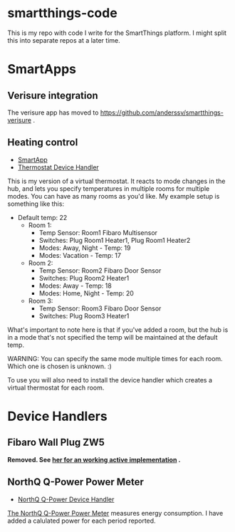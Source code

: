 # smartthings-code

This is my repo with code I write for the SmartThings platform. I might split this into separate repos at a later time.

# SmartApps

## Verisure integration

The verisure app has moved to https://github.com/anderssv/smartthings-verisure .

## Heating control

- [SmartApp](smartapps/smartthings-f12-no/heating-control.src/heating-control.groovy)
- [Thermostat Device Handler](devicetypes/smartthings-f12-no/heating-control-thermostat.src/heating-control-thermostat.groovy)

This is my version of a virtual thermostat. It reacts to mode changes in the hub, and lets you specify temperatures
in multiple rooms for multiple modes. You can have as many rooms as you'd like. My example setup is something like this:

- Default temp: 22
    - Room 1:
        - Temp Sensor: Room1 Fibaro Multisensor
        - Switches: Plug Room1 Heater1, Plug Room1 Heater2
        - Modes: Away, Night - Temp: 19
        - Modes: Vacation - Temp: 17
    - Room 2:
        - Temp Sensor: Room2 Fibaro Door Sensor
        - Switches: Plug Room2 Heater1
        - Modes: Away - Temp: 18
        - Modes: Home, Night - Temp: 20
    - Room 3:
        - Temp Sensor: Room3 Fibaro Door Sensor
        - Switches: Plug Room3 Heater1

What's important to note here is that if you've added a room, but the hub is in a mode that's not specified the temp
will be maintained at the default temp.

WARNING: You can specify the same mode multiple times for each room. Which one is chosen is unknown. :)

To use you will also need to install the device handler which creates a virtual thermostat for each room.

# Device Handlers

## Fibaro Wall Plug ZW5

**Removed. See [her for an working active implementation](https://community.smartthings.com/t/release-fibaro-wall-plug-zw5-z-wave-dth/86676) .**

## NorthQ Q-Power Power Meter

- [NorthQ Q-Power Device Handler]((devicetypes/smartthings-f12-no/northq-q-power.src/northq-q-power.groovy))

[The NorthQ Q-Power Power Meter](http://northq.com/qpower/) measures energy consumption. I have added a calulated power for each
period reported.